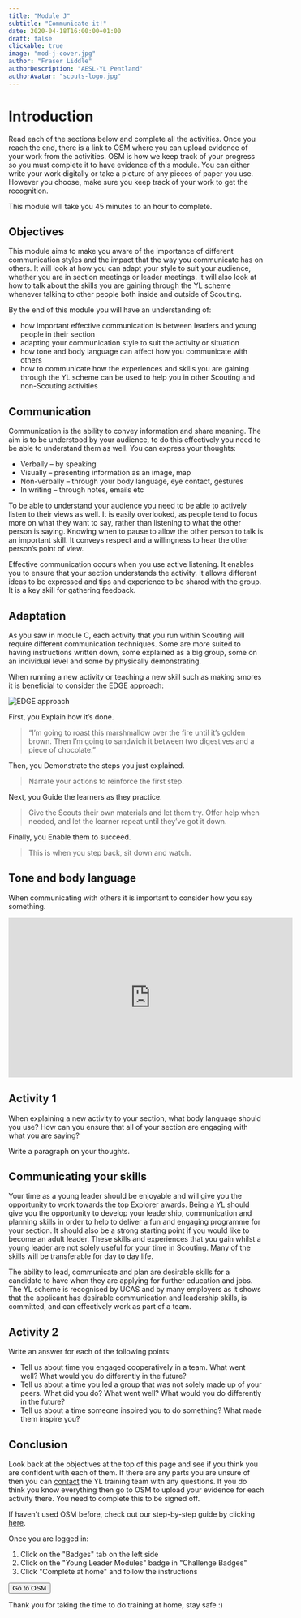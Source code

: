 ```yaml
---
title: "Module J"
subtitle: "Communicate it!"
date: 2020-04-18T16:00:00+01:00
draft: false
clickable: true
image: "mod-j-cover.jpg"
author: "Fraser Liddle"
authorDescription: "AESL-YL Pentland"
authorAvatar: "scouts-logo.jpg"
---
```


# Introduction

Read each of the sections below and complete all the activities. Once you reach the end, there is a link to OSM where you can upload evidence of your work from the activities. OSM is how we keep track of your progress so you must complete it to have evidence of this module. You can either write your work digitally or take a picture of any pieces of paper you use. However you choose, make sure you keep track of your work to get the recognition.

This module will take you 45 minutes to an hour to complete.

## Objectives

This module aims to make you aware of the importance of different communication styles and the impact that the way you communicate has on others. It will look at how you can adapt your style to suit your audience, whether you are in section meetings or leader meetings. It will also look at how to talk about the skills you are gaining through the YL scheme whenever talking to other people both inside and outside of Scouting.

By the end of this module you will have an understanding of:

- how important effective communication is between leaders and young people in their section 
- adapting your communication style to suit the activity or situation 
- how tone and body language can affect how you communicate with others
- how to communicate how the experiences and skills you are gaining through the YL scheme can be used to help you in other Scouting and non-Scouting activities

## Communication

Communication is the ability to convey information and share meaning. The aim is to be understood by your audience, to do this effectively you need to be able to understand them as well. You can express your thoughts:

- Verbally – by speaking 
- Visually – presenting information as an image, map
- Non-verbally – through your body language, eye contact, gestures
- In writing – through notes, emails etc

To be able to understand your audience you need to be able to actively listen to their views as well. It is easily overlooked, as people tend to focus more on what they want to say, rather than listening to what the other person is saying. Knowing when to pause to allow the other person to talk is an important skill. It conveys respect and a willingness to hear the other person’s point of view.

Effective communication occurs when you use active listening. It enables you to ensure that your section understands the activity. It allows different ideas to be expressed and tips and experience to be shared with the group. It is a key skill for gathering feedback.

## Adaptation

As you saw in module C, each activity that you run within Scouting will require different communication techniques. Some are more suited to having instructions written down, some explained as a big group, some on an individual level and some by physically demonstrating.

When running a new activity or teaching a new skill such as making smores it is beneficial to consider the EDGE approach:

![EDGE approach](/edge.png)

First, you Explain how it’s done.

>“I’m going to roast this marshmallow over the fire until it’s golden brown. Then I’m going to sandwich it between two digestives and a piece of chocolate.”

Then, you Demonstrate the steps you just explained.

>Narrate your actions to reinforce the first step.

Next, you Guide the learners as they practice.

>Give the Scouts their own materials and let them try. Offer help when needed, and let the learner repeat until they’ve got it down.

Finally, you Enable them to succeed.

>This is when you step back, sit down and watch. 

## Tone and body language

When communicating with others it is important to consider how you say something.

<iframe width="560" height="315" src="https://www.youtube.com/embed/tNO-DcC_7hk" frameborder="0" allow="accelerometer; autoplay; encrypted-media; gyroscope; picture-in-picture" allowfullscreen></iframe>

## Activity 1

When explaining a new activity to your section, what body language should you use? How can you ensure that all of your section are engaging with what you are saying?

Write a paragraph on your thoughts.

## Communicating your skills
Your time as a young leader should be enjoyable and will give you the opportunity to work towards the top Explorer awards. Being a YL should give you the opportunity to develop your leadership, communication and planning skills in order to help to deliver a fun and engaging programme for your section. It should also be a strong starting point if you would like to become an adult leader. These skills and experiences that you gain whilst a young leader are not solely useful for your time in Scouting. Many of the skills will be transferable for day to day life.

The ability to lead, communicate and plan are desirable skills for a candidate to have when they are applying for further education and jobs. The YL scheme is recognised by UCAS and by many employers as it shows that the applicant has desirable communication and leadership skills, is committed, and can effectively work as part of a team.

## Activity 2

Write an answer for each of the following points:

- Tell us about time you engaged cooperatively in a team. What went well? What would you do differently in the future?
- Tell us about a time you led a group that was not solely made up of your peers. What did you do? What went well? What would you do differently in the future?
- Tell us about a time someone inspired you to do something? What made them inspire you?

## Conclusion

Look back at the objectives at the top of this page and see if you think you are confident with each of them. If there are any parts you are unsure of then you can [contact](/contact) the YL training team with any questions. If you do think you know everything then go to OSM to upload your evidence for each activity there. You need to complete this to be signed off.

If haven't used OSM before, check out our step-by-step guide by clicking [here](/evidence).

Once you are logged in:

1. Click on the "Badges" tab on the left side
2. Click on the "Young Leader Modules" badge in "Challenge Badges"
3. Click "Complete at home" and follow the instructions

<a href="https://www.onlinescoutmanager.co.uk/main.php">
 <button type="button" class="go-to-osm">Go to OSM</button>
</a>

Thank you for taking the time to do training at home, stay safe :)
